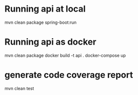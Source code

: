 # Running api at local

 mvn clean package spring-boot:run

# Running api as docker 
 mvn clean package
 docker build -t api .
 docker-compose up
 
# generate code coverage report 
mvn clean test